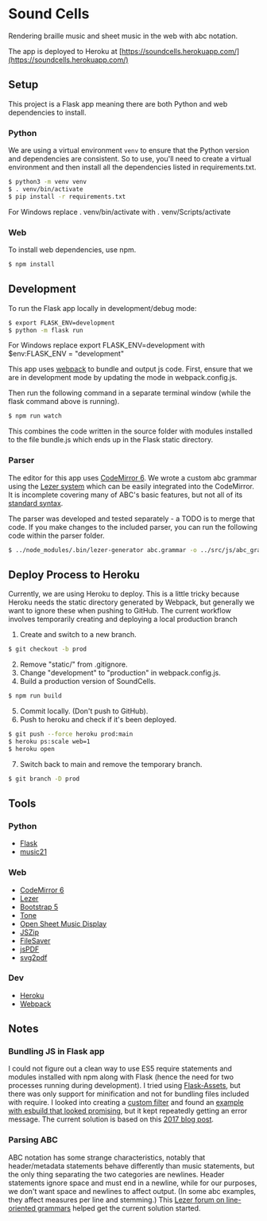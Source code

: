 # Sound Cells
Rendering braille music and sheet music in the web with abc notation.

The app is deployed to Heroku at [https://soundcells.herokuapp.com/](https://soundcells.herokuapp.com/)

## Setup
This project is a Flask app meaning there are both Python and web dependencies to install.

### Python
We are using a virtual environment `venv` to ensure that the Python version and dependencies are consistent. So to use, you'll need to create a virtual environment and then install all the dependencies listed in requirements.txt.

```bash
$ python3 -m venv venv
$ . venv/bin/activate
$ pip install -r requirements.txt
```

For Windows replace . venv/bin/activate with . venv/Scripts/activate

### Web
To install web dependencies, use npm.

```bash
$ npm install
```

## Development
To run the Flask app locally in development/debug mode:

```bash
$ export FLASK_ENV=development
$ python -m flask run
```

For Windows replace export FLASK_ENV=development with $env:FLASK_ENV = "development"

This app uses [webpack](https://webpack.js.org) to bundle and output js code. First, ensure that we are in development mode by updating the mode in webpack.config.js.

Then run the following command in a separate terminal window (while the flask command above is running).

```bash
$ npm run watch
```

This combines the code written in the source folder with modules installed to the file bundle.js which ends up in the Flask static directory.

### Parser
The editor for this app uses [CodeMirror 6](https://codemirror.net/6/). We wrote a custom abc grammar using the [Lezer system](https://lezer.codemirror.net) which can be easily integrated into the CodeMirror. It is incomplete covering many of ABC's basic features, but not all of its [standard syntax](https://abcnotation.com/wiki/abc:standard:v2.2).

The parser was developed and tested separately - a TODO is to merge that code. If you make changes to the included parser, you can run the following code within the parser folder.

```bash
$ ../node_modules/.bin/lezer-generator abc.grammar -o ../src/js/abc_grammar.js
```

## Deploy Process to Heroku
Currently, we are using Heroku to deploy. This is a little tricky because Heroku needs the static directory generated by Webpack, but generally we want to ignore these when pushing to GitHub. The current workflow involves temporarily creating and deploying a local production branch

1. Create and switch to a new branch.
```bash
$ git checkout -b prod
```
2. Remove "static/" from .gitignore.
3. Change "development" to "production" in webpack.config.js.
4. Build a production version of SoundCells.
```bash
$ npm run build
```
5. Commit locally. (Don't push to GitHub).
6. Push to heroku and check if it's been deployed.
```bash
$ git push --force heroku prod:main
$ heroku ps:scale web=1
$ heroku open   
```
7. Switch back to main and remove the temporary branch.
```bash
$ git branch -D prod
```

## Tools
### Python
* [Flask](https://flask.palletsprojects.com/en/2.0.x/)
* [music21](https://web.mit.edu/music21/)

### Web
* [CodeMirror 6](https://codemirror.net/6/)
* [Lezer](https://lezer.codemirror.net)
* [Bootstrap 5](https://getbootstrap.com)
* [Tone](https://tonejs.github.io)
* [Open Sheet Music Display](https://opensheetmusicdisplay.org)
* [JSZip](https://stuk.github.io/jszip/)
* [FileSaver](https://github.com/eligrey/FileSaver.js/)
* [jsPDF](https://github.com/MrRio/jsPDF)
* [svg2pdf](https://github.com/yWorks/svg2pdf.js/)

### Dev
* [Heroku](https://www.heroku.com)
* [Webpack](https://webpack.js.org)

## Notes

### Bundling JS in Flask app
I could not figure out a clean way to use ES5 require statements and modules installed with npm along with Flask (hence the need for two processes running during development). I tried using [Flask-Assets](https://flask-assets.readthedocs.io/en/latest/), but there was only support for minification and not for bundling files included with require. I looked into creating a [custom filter](https://webassets.readthedocs.io/en/latest/custom_filters.html) and found an [example with esbuild that looked promising](https://haliphax.dev/2020/09/minifying-javascript-using-esbuild-with-flask-assets/), but it kept repeatedly getting an error message. The current solution is based on this [2017 blog post](https://github.com/jrybicki-jsc/flasknpm).

### Parsing ABC
ABC notation has some strange characteristics, notably that header/metadata statements behave differently than music statements, but the only thing separating the two categories are newlines. Header statements ignore space and must end in a newline, while for our purposes, we don't want space and newlines to affect output. (In some abc examples, they affect measures per line and stemming.) This [Lezer forum on line-oriented grammars](https://discuss.codemirror.net/t/how-to-match-end-of-file-in-line-oriented-grammars/3186) helped get the current solution started.
